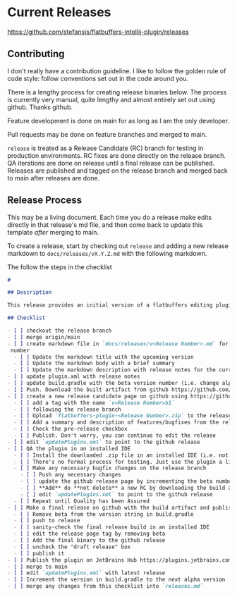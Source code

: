 # Current Releases

https://github.com/stefansjs/flatbuffers-intellij-plugin/releases

## Contributing

I don't really have a contribution guideline. I like to follow the golden rule of code style: follow conventions set out
in the code around you.

There is a lengthy process for creating release binaries below. The process is currently very manual, quite lengthy and 
almost entirely set out using github. Thanks github.


Feature development is done on main for as long as I am the only developer.
 
Pull requests may be done on feature branches and merged to main.
 
`release` is treated as a Release Candidate (RC) branch for testing in production environments. RC fixes are done 
directly on the release branch. QA iterations are done on release until a final release can be published. Releases are 
published and tagged on the release branch and merged back to main after releases are done.

## Release Process

This may be a living document. Each time you do a release make edits directly in that release's md file, and then come
back to update this template _after_ merging to main.

To create a release, start by checking out `release` and adding a new release markdown to `docs/releases/vX.Y.Z.md` with
the following markdown.

The follow the steps in the checklist

```markdown
# 

## Description

This release provides an initial version of a flatbuffers editing plugin for IntelliJ

## Checklist

- [ ] checkout the release branch
- [ ] merge origin/main
- [ ] create markdown file in `docs/releases/v<Release Number>.md` for the potential new release with the new version
 number
  - [ ] Update the markdown title with the upcoming version
  - [ ] Update the markdown body with a brief summary
  - [ ] Update the markdown description with release notes for the current release
- [ ] update plugin.xml with release notes
- [ ] update build.gradle with the beta version number (i.e. change alpha to beta)
- [ ] Push. Download the built artifact from github https://github.com/stefansjs/flatbuffers-intellij-plugin/actions?query=workflow%3Abuild
- [ ] create a new release candidate page on github using https://github.com/stefansjs/flatbuffers-intellij-plugin/releases/new
  - [ ] add a tag with the name `v<Release Number>b1` 
  - [ ] following the release branch
  - [ ] Upload `flatbuffers-plugin-<Release Number>.zip` to the release page
  - [ ] Add a summary and description of features/bugfixes from the release .md file
  - [ ] Check the pre-release checkbox
  - [ ] Publish. Don't worry, you can continue to edit the release
- [ ] edit `updatePlugins.xml` to point to the github release
- [ ] QA the plugin in an installed IDE
  - [ ] Install the downloaded .zip file in an installed IDE (i.e. not the one downloaded by gradle)
  - [ ] There's no formal process for testing. Just use the plugin a little
  - [ ] Make any necessary bugfix changes on the release branch
    - [ ] Push any necessary changes
    - [ ] update the github release page by incrementing the beta number
    - [ ] **Add** do **not delete** a new RC by downloading the build artifact and uploading it to the release
    - [ ] edit `updatePlugins.xml` to point to the github release
  - [ ] Repeat until Quality has been Assured
- [ ] Make a final release on github with the build artifact and publish it
  - [ ] Remove beta from the version string in build.gradle
  - [ ] push to release
  - [ ] sanity-check the final release build in an installed IDE
  - [ ] edit the release page tag by removing beta
  - [ ] Add the final binary to the github release
  - [ ] uncheck the "draft release" box
  - [ ] publish it
- [ ] Publish the plugin on JetBrains Hub https://plugins.jetbrains.com/plugin/14326-flatbuffers-support
- [ ] merge to main
- [ ] edit `updatePlugins.xml` with latest release
- [ ] Increment the version in build.gradle to the next alpha version
- [ ] merge any changes from this checklist into `releases.md`
```
